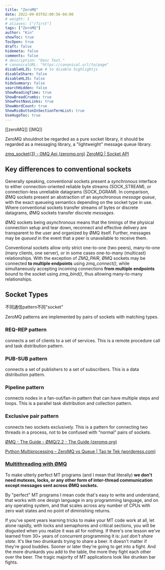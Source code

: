 ```yaml
---
title: "ZeroMQ"
date: 2022-09-03T02:00:56-04:00
# weight: 1
# aliases: ["/first"]
tags: ["ZeroMQ"]
author: "Kin"
showToc: true
TocOpen: true
draft: false
hidemeta: false
comments: false
# description: "Desc Text."
# canonicalURL: "https://canonical.url/to/page"
disableHLJS: true # to disable highlightjs
disableShare: false
disableHLJS: false
hideSummary: false
searchHidden: false
ShowReadingTime: true
ShowBreadCrumbs: true
ShowPostNavLinks: true
ShowWordCount: true
ShowRssButtonInSectionTermList: true
UseHugoToc: true
---
```


[[zeroMQ]]
[[MQ]]


ZeroMQ shouldnot be regarded as a pure socket library, it should be regarded as a messaging library, a "lightweight" message queue library.

[zmq_socket(3) - 0MQ Api (zeromq.org)](http://api.zeromq.org/3-2:zmq-socket)
[ZeroMQ | Socket API](https://zeromq.org/socket-api/)

## Key differences to conventional sockets

Generally speaking, conventional sockets present a _synchronous_ interface to either connection-oriented reliable byte streams (SOCK_STREAM), or connection-less unreliable datagrams (SOCK_DGRAM). In comparison, ØMQ sockets present an abstraction of an asynchronous _message queue_, with the exact queueing semantics depending on the socket type in use. Where conventional sockets transfer streams of bytes or discrete datagrams, ØMQ sockets transfer discrete _messages_.

ØMQ sockets being _asynchronous_ means that the timings of the physical connection setup and tear down, reconnect and effective delivery are transparent to the user and organized by ØMQ itself. Further, messages may be _queued_ in the event that a peer is unavailable to receive them.

Conventional sockets allow only strict one-to-one (two peers), many-to-one (many clients, one server), or in some cases one-to-many (multicast) relationships. With the exception of _ZMQ_PAIR_, ØMQ sockets may be connected **to multiple endpoints** using _zmq_connect()_, while simultaneously accepting incoming connections **from multiple endpoints** bound to the socket using _zmq_bind()_, thus allowing many-to-many relationships.

## Socket Types
不同通信pattern不同"socket"

ZeroMQ patterns are implemented by pairs of sockets with matching types.

### REQ-REP pattern
connects a set of clients to a set of services. This is a remote procedure call and task distribution pattern.

### PUB-SUB pattern
connects a set of publishers to a set of subscribers. This is a data distribution pattern.

### Pipeline pattern
connects nodes in a fan-out/fan-in pattern that can have multiple steps and loops. This is a parallel task distribution and collection pattern.

### Exclusive pair pattern
connects two sockets exclusively. This is a pattern for connecting two threads in a process, not to be confused with “normal” pairs of sockets.


[ØMQ - The Guide - ØMQ/2.2 - The Guide (zeromq.org)](http://zguide2.zeromq.org/py%3aall#toc53)


[Python Multiprocessing – ZeroMQ vs Queue | Tao te Tek (wordpress.com)](https://taotetek.wordpress.com/2011/02/03/python-multiprocessing-zeromq-vs-queue/)


### [Multithreading with ØMQ](http://zguide2.zeromq.org/py%3aall#Multithreading-with-MQ)

To make utterly perfect MT programs (and I mean that literally) **we don't need mutexes, locks, or any other form of inter-thread communication except messages sent across ØMQ sockets.**

By "perfect" MT programs I mean code that's easy to write and understand, that works with one design language in any programming language, and on any operating system, and that scales across any number of CPUs with zero wait states and no point of diminishing returns.

If you've spent years learning tricks to make your MT code work at all, let alone rapidly, with locks and semaphores and critical sections, you will be disgusted when you realize it was all for nothing. If there's one lesson we've learned from 30+ years of concurrent programming it is: _just don't share state_. It's like two drunkards trying to share a beer. It doesn't matter if they're good buddies. Sooner or later they're going to get into a fight. And the more drunkards you add to the table, the more they fight each other over the beer. The tragic majority of MT applications look like drunken bar fights.
